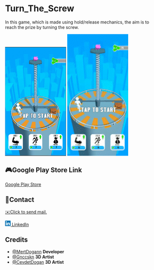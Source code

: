 # Turn_The_Screw
In this game, which is made using hold/release mechanics, the aim is to reach the prize by turning the screw.

<img src="https://github.com/tarikbyzt/Turn_The_Screw/blob/main/Turn-The-Screw-main/TurnTheScrew/turnthescrew.jpg" width="200">
<img src="https://github.com/tarikbyzt/Turn_The_Screw/blob/main/Turn-The-Screw-main/TurnTheScrew/turnthescrew.gif" width="200">


<h2>🎮Google Play Store Link</h2>
<a href="https://play.google.com/store/apps/details?id=com.GotaGames.TurnTheScrew" target="_blank">Google Play Store </a>

<h2>🤙Contact</h2>
<a href="mailto:2002167tarik@gmail.com" target="_blank">✉️Click to send mail.</a>

<a href="https://www.linkedin.com/in/tar%C4%B1k-bayaz%C4%B1t-b09219162/" target="_blank"><img src="https://github.com/tarikbyzt/Dress-Up-Rush/blob/main/DressRunner-main/Assets/Photos/linkedin.png" width="18"> LinkedIn</a>

<h2>Credits</h2>
<ul dir="auto"><li><a href="https://github.com/MertDogann" target="_blank">@MertDogann</a> <b> Developer </b></li><li><a href="https://github.com/Gnccskn" target="_blank">@Gnccskn</a> <b> 3D Artist </b></li><li><a href="https://github.com/CevdetDogan" target="_blank">@CevdetDogan</a> <b> 3D Artist </b></li></ul>

